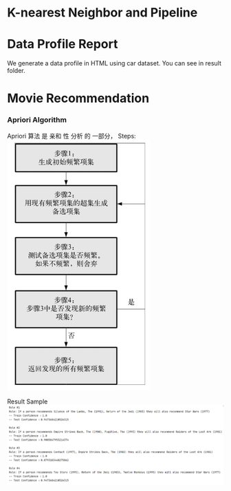 # K-nearest Neighbor and Pipeline

# Data Profile Report
We generate a data profile in HTML using car dataset. You can see in result folder.


# Movie Recommendation
### Apriori Algorithm
Apriori 算法 是 亲和 性 分析 的 一部分，
Steps: 
![image process](Capture.PNG)

Result Sample
![result](result.PNG)
